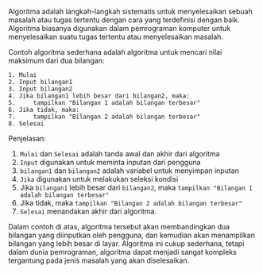 

Algoritma adalah langkah-langkah sistematis untuk menyelesaikan sebuah masalah atau tugas tertentu dengan cara yang terdefinisi dengan baik. Algoritma biasanya digunakan dalam pemrograman komputer untuk menyelesaikan suatu tugas tertentu atau menyelesaikan masalah.

Contoh algoritma sederhana adalah algoritma untuk mencari nilai maksimum dari dua bilangan:

```
1. Mulai
2. Input bilangan1
3. Input bilangan2
4. Jika bilangan1 lebih besar dari bilangan2, maka:
5.     tampilkan "Bilangan 1 adalah bilangan terbesar"
6. Jika tidak, maka:
7.     tampilkan "Bilangan 2 adalah bilangan terbesar"
8. Selesai
```

Penjelasan:
1. `Mulai` dan `Selesai` adalah tanda awal dan akhir dari algoritma
2. `Input` digunakan untuk meminta inputan dari pengguna
3. `bilangan1` dan `bilangan2` adalah variabel untuk menyimpan inputan
4. `Jika` digunakan untuk melakukan seleksi kondisi
5. Jika `bilangan1` lebih besar dari `bilangan2`, maka `tampilkan "Bilangan 1 adalah bilangan terbesar"`
6. Jika tidak, maka `tampilkan "Bilangan 2 adalah bilangan terbesar"`
7. `Selesai` menandakan akhir dari algoritma.

Dalam contoh di atas, algoritma tersebut akan membandingkan dua bilangan yang diinputkan oleh pengguna, dan kemudian akan menampilkan bilangan yang lebih besar di layar. Algoritma ini cukup sederhana, tetapi dalam dunia pemrograman, algoritma dapat menjadi sangat kompleks tergantung pada jenis masalah yang akan diselesaikan.
